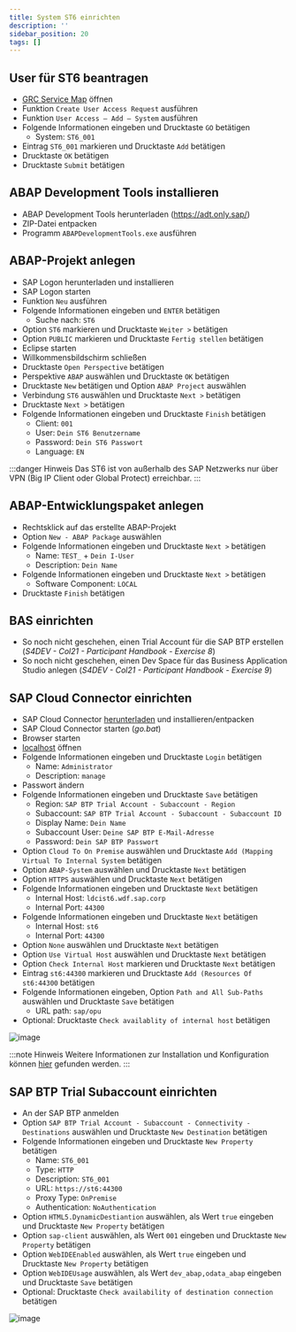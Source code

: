 ```yaml
---
title: System ST6 einrichten
description: ''
sidebar_position: 20
tags: []
---
```


## User für ST6 beantragen
- [GRC Service Map](https://vmw4958.wdf.sap.corp:44344/sap/bc/webdynpro/sap/grfn_service_map?WDCONFIGURATIONID=ZDLM_GRAC_FPM_AC_LPD_HOME&sap-config-mode=&sap-client=100&sap-language=EN) öffnen
- Funktion `Create User Access Request` ausführen
- Funktion `User Access – Add – System` ausführen
- Folgende Informationen eingeben und Drucktaste `GO` betätigen
    - System: `ST6_001`
- Eintrag `ST6_001` markieren und Drucktaste `Add` betätigen
- Drucktaste `OK` betätigen
- Drucktaste `Submit` betätigen

## ABAP Development Tools installieren
- ABAP Development Tools herunterladen (https://adt.only.sap/)
- ZIP-Datei entpacken
- Programm `ABAPDevelopmentTools.exe` ausführen

## ABAP-Projekt anlegen
- SAP Logon herunterladen und installieren
- SAP Logon starten
- Funktion `Neu` ausführen
- Folgende Informationen eingeben und `ENTER` betätigen
    - Suche nach: `ST6`
- Option `ST6` markieren und Drucktaste `Weiter >` betätigen
- Option `PUBLIC` markieren und Drucktaste `Fertig stellen` betätigen
- Eclipse starten
- Willkommensbildschirm schließen
- Drucktaste `Open Perspective` betätigen
- Perspektive `ABAP` auswählen und Drucktaste `OK` betätigen
- Drucktaste `New` betätigen und Option `ABAP Project` auswählen
- Verbindung `ST6` auswählen und Drucktaste `Next >` betätigen
- Drucktaste `Next >` betätigen
- Folgende Informationen eingeben und Drucktaste `Finish` betätigen
    - Client: `001`
    - User: `Dein ST6 Benutzername`
    - Password: `Dein ST6 Passwort`
    - Language: `EN`

:::danger Hinweis
Das ST6 ist von außerhalb des SAP Netzwerks nur über VPN (Big IP Client oder Global Protect) erreichbar.
:::
 
## ABAP-Entwicklungspaket anlegen
- Rechtsklick auf das erstellte ABAP-Projekt
- Option `New - ABAP Package` auswählen
- Folgende Informationen eingeben und Drucktaste `Next >` betätigen
    - Name: `TEST_` + `Dein I-User`
    - Description: `Dein Name`
- Folgende Informationen eingeben und Drucktaste `Next >` betätigen
    - Software Component: `LOCAL`
- Drucktaste `Finish` betätigen

## BAS einrichten
- So noch nicht geschehen, einen Trial Account für die SAP BTP erstellen (_S4DEV - Col21 - Participant Handbook - Exercise 8_)
- So noch nicht geschehen, einen Dev Space für das Business Application Studio anlegen (_S4DEV - Col21 - Participant Handbook - Exercise 9_)
 
## SAP Cloud Connector einrichten
- SAP Cloud Connector [herunterladen](https://tools.hana.ondemand.com/#cloud) und installieren/entpacken 
- SAP Cloud Connector starten (_go.bat_)
- Browser starten
- [localhost](https://localhost:8443) öffnen
- Folgende Informationen eingeben und Drucktaste `Login` betätigen
    - Name: `Administrator`
    - Description: `manage`
- Passwort ändern
- Folgende Informationen eingeben und Drucktaste `Save` betätigen
    - Region: `SAP BTP Trial Account - Subaccount - Region`
    - Subaccount: `SAP BTP Trial Account - Subaccount - Subaccount ID`
    - Display Name: `Dein Name`
    - Subaccount User: `Deine SAP BTP E-Mail-Adresse`
    - Password: `Dein SAP BTP Passwort`
- Option `Cloud To On Premise` auswählen und Drucktaste `Add (Mapping Virtual To Internal System` betätigen
- Option `ABAP-System` auswählen und Drucktaste `Next` betätigen
- Option `HTTPS` auswählen und Drucktaste `Next` betätigen
- Folgende Informationen eingeben und Drucktaste `Next` betätigen
    - Internal Host: `ldcist6.wdf.sap.corp`
    - Internal Port: `44300`
- Folgende Informationen eingeben und Drucktaste `Next` betätigen
    - Internal Host: `st6`
    - Internal Port: `44300`
- Option `None` auswählen und Drucktaste `Next` betätigen
- Option `Use Virtual Host` auswählen und Drucktaste `Next` betätigen
- Option `Check Internal Host` markieren und Drucktaste `Next` betätigen
- Eintrag `st6:44300` markieren und Drucktaste `Add (Resources Of st6:44300` betätigen
- Folgende Informationen eingeben, Option `Path and All Sub-Paths` auswählen und Drucktaste `Save` betätigen
    - URL path: `sap/opu`
- Optional: Drucktaste `Check availablity of internal host` betätigen

![image](https://user-images.githubusercontent.com/47243617/195268810-704c4d7d-b9bc-4a89-a27f-df0ef704c59e.png)

:::note Hinweis
Weitere Informationen zur Installation und Konfiguration können [hier](https://help.sap.com/viewer/cca91383641e40ffbe03bdc78f00f681/Cloud/en-US/e6c7616abb5710148cfcf3e75d96d596.html) gefunden werden.
:::

## SAP BTP Trial Subaccount einrichten
- An der SAP BTP anmelden
- Option `SAP BTP Trial Account - Subaccount - Connectivity - Destinations` auswählen und Drucktaste `New Destination` betätigen
- Folgende Informationen eingeben und Drucktaste `New Property` betätigen
    - Name: `ST6_001`
    - Type: `HTTP`
    - Description: `ST6_001`
    - URL: `https://st6:44300`
    - Proxy Type: `OnPremise`
    - Authentication: `NoAuthentication`
- Option `HTML5.DynamicDestiantion` auswählen, als Wert `true` eingeben und Drucktaste `New Property` betätigen
- Option `sap-client` auswählen, als Wert `001` eingeben und Drucktaste `New Property` betätigen
- Option `WebIDEEnabled` auswählen, als Wert `true` eingeben und Drucktaste `New Property` betätigen
- Option `WebIDEUsage` auswählen, als Wert `dev_abap,odata_abap` eingeben und Drucktaste `Save` betätigen
- Optional: Drucktaste `Check availability of destination connection` betätigen

![image](https://user-images.githubusercontent.com/47243617/195268820-b5bf1984-0f3d-4c38-bac0-16d2541c10b4.png)
